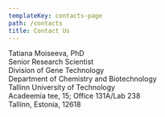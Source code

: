 ```yaml
---
templateKey: contacts-page
path: /contacts
title: Contact Us
---
```

Tatiana Moiseeva, PhD\
Senior Research Scientist\
Division of Gene Technology\
Department of Chemistry and Biotechnology\
Tallinn University of Technology\
Acadeemia tee, 15; Office 131A/Lab 238\
​Tallinn, Estonia, 12618